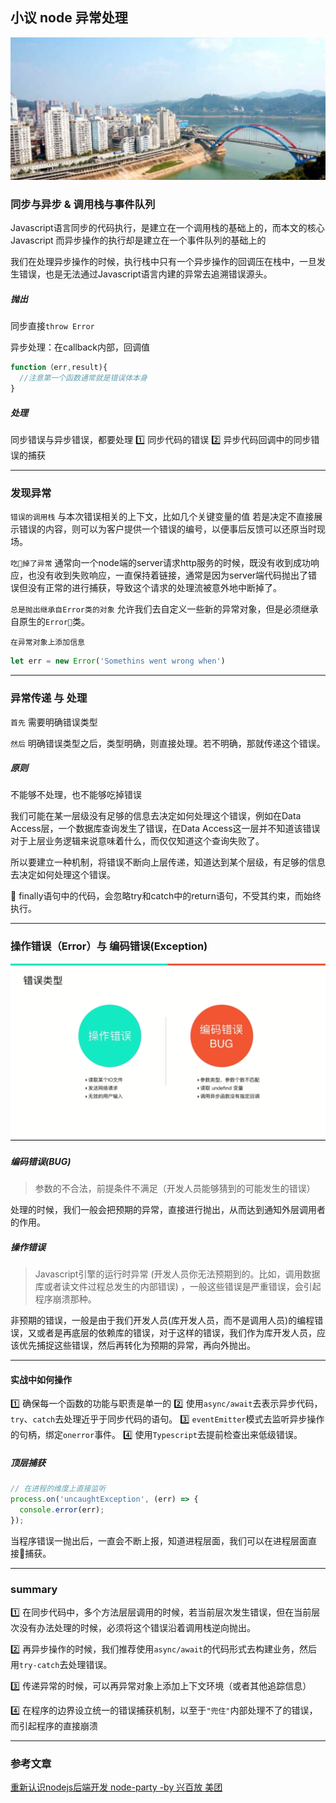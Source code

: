 
## 小议 node 异常处理
![](/blog_assets/NODE_ERROR_COVER.png)

### 同步与异步 & 调用栈与事件队列
Javascript语言同步的代码执行，是建立在一个调用栈的基础上的，而本文的核心Javascript
而异步操作的执行却是建立在一个事件队列的基础上的

我们在处理异步操作的时候，执行栈中只有一个异步操作的回调压在栈中，一旦发生错误，也是无法通过Javascript语言内建的异常去追溯错误源头。
##### 抛出
同步直接`throw Error`

异步处理：在callback内部，回调值
```js
function（err,result){
  //注意第一个函数通常就是错误体本身
}
```
##### 处理
同步错误与异步错误，都要处理
1️⃣ 同步代码的错误
2️⃣ 异步代码回调中的同步错误的捕获

___
### 发现异常
`错误的调用栈`
与本次错误相关的上下文，比如几个关键变量的值
若是决定不直接展示错误的内容，则可以为客户提供一个错误的编号，以便事后反馈可以还原当时现场。

`吃掉了异常`
通常向一个node端的server请求http服务的时候，既没有收到成功响应，也没有收到失败响应，一直保持着链接，通常是因为server端代码抛出了错误但没有正常的进行捕获，导致这个请求的处理流被意外地中断掉了。

`总是抛出继承自Error类的对象`
允许我们去自定义一些新的异常对象，但是必须继承自原生的`Error`类。

`在异常对象上添加信息`
```js
let err = new Error('Somethins went wrong when')
```
___
### 异常传递 与 处理

`首先` 需要明确错误类型

`然后` 明确错误类型之后，类型明确，则直接处理。若不明确，那就传递这个错误。

##### 原则

不能够不处理，也不能够吃掉错误

我们可能在某一层级没有足够的信息去决定如何处理这个错误，例如在Data Access层，一个数据库查询发生了错误，在Data Access这一层并不知道该错误对于上层业务逻辑来说意味着什么，而仅仅知道这个查询失败了。

所以要建立一种机制，将错误不断向上层传递，知道达到某个层级，有足够的信息去决定如何处理这个错误。



💎 finally语句中的代码，会忽略try和catch中的return语句，不受其约束，而始终执行。
___
### 操作错误（Error）与 编码错误(Exception)

![](/blog_assets/error_handle.png)

##### 编码错误(BUG)
> 参数的不合法，前提条件不满足（开发人员能够猜到的可能发生的错误）

处理的时候，我们一般会把预期的异常，直接进行抛出，从而达到通知外层调用者的作用。

##### 操作错误
> Javascript引擎的运行时异常  (开发人员你无法预期到的。比如，调用数据库或者读文件过程总发生的内部错误) ，一般这些错误是严重错误，会引起程序崩溃那种。

非预期的错误，一般是由于我们开发人员(库开发人员，而不是调用人员)的编程错误，又或者是再底层的依赖库的错误，对于这样的错误，我们作为库开发人员，应该优先捕捉这些错误，然后再转化为预期的异常，再向外抛出。

___

#### 实战中如何操作
1️⃣ 确保每一个函数的功能与职责是单一的
2️⃣ 使用`async/await`去表示异步代码，`try`、`catch`去处理近乎于同步代码的语句。
3️⃣ `eventEmitter`模式去监听异步操作的句柄，绑定`onerror`事件。
4️⃣ 使用`Typescript`去提前检查出来低级错误。


##### 顶层捕获
```js
// 在进程的维度上直接监听
process.on('uncaughtException', (err) => {
  console.error(err);
});
```
当程序错误一抛出后，一直会不断上报，知道进程层面，我们可以在进程层面直接捕获。


___
### summary
1️⃣ 在同步代码中，多个方法层层调用的时候，若当前层次发生错误，但在当前层次没有办法处理的时候，必须将这个错误沿着调用栈逆向抛出。

2️⃣ 再异步操作的时候，我们推荐使用`async/await`的代码形式去构建业务，然后用`try-catch`去处理错误。

3️⃣ 传递异常的时候，可以再异常对象上添加上下文环境（或者其他追踪信息）

4️⃣ 在程序的边界设立统一的错误捕获机制，以至于`"兜住"`内部处理不了的错误，而引起程序的直接崩溃

___
### 参考文章
[重新认识nodejs后端开发 node-party -by 兴百放 美团 ](http://t.cn/E5lpo9R)




